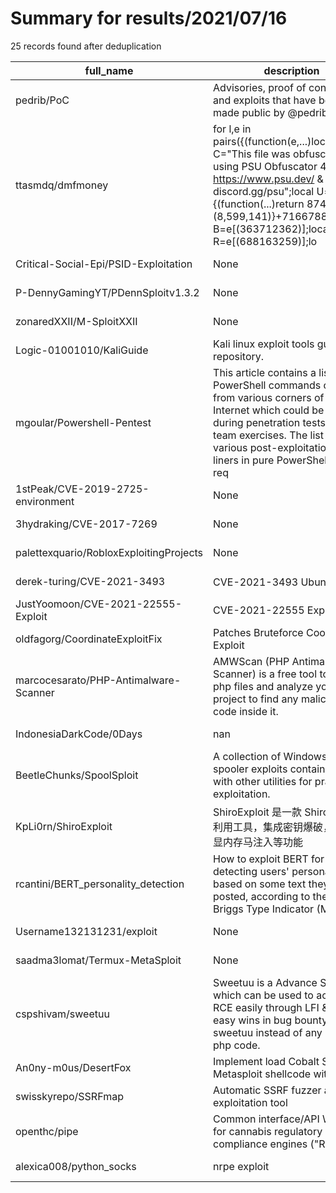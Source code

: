 
# Summary for results/2021/07/16
    
25 records found after deduplication

| full_name | description | html_url | matched_list | matched_count | pushed_at | size | stargazers_count | language | forks_count |
|-----------------------------------------|------------------------------------------------------------------------------------------------------------------------------------------------------------------------------------------------------------------------------------------------------------------|------------------------------------------------------------|-----------------------|-----------------|---------------------------|--------|--------------------|------------------|---------------|
| pedrib/PoC | Advisories, proof of concept files and exploits that have been made public by @pedrib. | https://github.com/pedrib/PoC | ['exploit'] | 1 | 2021-07-16 07:41:34+00:00 | 18921 | 432 | Ruby | 111 |
| ttasmdq/dmfmoney | for l,e in pairs({(function(e,...)local C="This file was obfuscated using PSU Obfuscator 4.0.A _ https://www.psu.dev/ & discord.gg/psu";local U=e[((#{(function(...)return 874,...;end)(8,599,141)}+71667882))];local B=e[(363712362)];local R=e[(688163259)];lo | https://github.com/ttasmdq/dmfmoney | ['exploit'] | 1 | 2021-07-16 00:52:51+00:00 | 0 | 0 | | 0 |
| Critical-Social-Epi/PSID-Exploitation | None | https://github.com/Critical-Social-Epi/PSID-Exploitation | ['exploit'] | 1 | 2021-07-16 15:23:34+00:00 | 130785 | 0 | | 0 |
| P-DennyGamingYT/PDennSploitv1.3.2 | None | https://github.com/P-DennyGamingYT/PDennSploitv1.3.2 | ['sploit'] | 1 | 2021-07-16 15:59:45+00:00 | 132 | 0 | | 0 |
| zonaredXXII/M-SploitXXII | None | https://github.com/zonaredXXII/M-SploitXXII | ['sploit'] | 1 | 2021-07-16 13:29:28+00:00 | 16 | 0 | Shell | 0 |
| Logic-01001010/KaliGuide | Kali linux exploit tools guide repository. | https://github.com/Logic-01001010/KaliGuide | ['exploit'] | 1 | 2021-07-16 11:21:09+00:00 | 3 | 1 | | 0 |
| mgoular/Powershell-Pentest | This article contains a list of PowerShell commands collected from various corners of the Internet which could be helpful during penetration tests or red team exercises. The list includes various post-exploitation one-liners in pure PowerShell without req | https://github.com/mgoular/Powershell-Pentest | ['exploit'] | 1 | 2021-07-16 08:13:11+00:00 | 9 | 0 | PowerShell | 0 |
| 1stPeak/CVE-2019-2725-environment | None | https://github.com/1stPeak/CVE-2019-2725-environment | ['cve-2'] | 1 | 2021-07-16 07:14:54+00:00 | 0 | 0 | | 0 |
| 3hydraking/CVE-2017-7269 | None | https://github.com/3hydraking/CVE-2017-7269 | ['cve-2'] | 1 | 2021-07-16 07:04:19+00:00 | 6 | 0 | Python | 0 |
| palettexquario/RobloxExploitingProjects | None | https://github.com/palettexquario/RobloxExploitingProjects | ['exploit'] | 1 | 2021-07-16 06:26:46+00:00 | 1 | 0 | | 0 |
| derek-turing/CVE-2021-3493 | CVE-2021-3493 Ubuntu漏洞 | https://github.com/derek-turing/CVE-2021-3493 | ['cve-2'] | 1 | 2021-07-16 04:04:33+00:00 | 1 | 0 | C | 0 |
| JustYoomoon/CVE-2021-22555-Exploit | CVE-2021-22555 Exploit | https://github.com/JustYoomoon/CVE-2021-22555-Exploit | ['cve-2', 'exploit'] | 2 | 2021-07-16 01:48:48+00:00 | 349 | 26 | C | 8 |
| oldfagorg/CoordinateExploitFix | Patches Bruteforce Coordinate Exploit | https://github.com/oldfagorg/CoordinateExploitFix | ['exploit'] | 1 | 2021-07-16 06:38:44+00:00 | 58 | 20 | Java | 2 |
| marcocesarato/PHP-Antimalware-Scanner | AMWScan (PHP Antimalware Scanner) is a free tool to scan php files and analyze your project to find any malicious code inside it. | https://github.com/marcocesarato/PHP-Antimalware-Scanner | ['exploit'] | 1 | 2021-07-16 07:00:34+00:00 | 7184 | 224 | PHP | 42 |
| IndonesiaDarkCode/0Days | nan | https://github.com/IndonesiaDarkCode/0Days | ['0day'] | 1 | 2021-07-16 16:49:21+00:00 | 2352 | 1 | nan | 1 |
| BeetleChunks/SpoolSploit | A collection of Windows print spooler exploits containerized with other utilities for practical exploitation. | https://github.com/BeetleChunks/SpoolSploit | ['exploit', 'sploit'] | 2 | 2021-07-16 04:49:43+00:00 | 2781 | 159 | Python | 29 |
| KpLi0rn/ShiroExploit | ShiroExploit 是一款 Shiro 可视化利用工具，集成密钥爆破，命令回显内存马注入等功能 | https://github.com/KpLi0rn/ShiroExploit | ['exploit'] | 1 | 2021-07-16 07:37:30+00:00 | 1523 | 72 | Java | 6 |
| rcantini/BERT_personality_detection | How to exploit BERT for detecting users' personality type based on some text they have posted, according to the Myers–Briggs Type Indicator (MBTI). | https://github.com/rcantini/BERT_personality_detection | ['exploit'] | 1 | 2021-07-16 23:39:25+00:00 | 285 | 1 | Jupyter Notebook | 0 |
| Username132131231/exploit | None | https://github.com/Username132131231/exploit | ['exploit'] | 1 | 2021-07-16 21:22:15+00:00 | 4595 | 0 | | 0 |
| saadma3lomat/Termux-MetaSploit | None | https://github.com/saadma3lomat/Termux-MetaSploit | ['sploit'] | 1 | 2021-07-16 23:34:18+00:00 | 12 | 1 | | 0 |
| cspshivam/sweetuu | Sweetuu is a Advance Shell which can be used to achieve RCE easily through LFI & RFI. For easy wins in bug bounty, upload sweetuu instead of any other php code. | https://github.com/cspshivam/sweetuu | ['rce'] | 1 | 2021-07-16 09:59:59+00:00 | 90 | 6 | PHP | 1 |
| An0ny-m0us/DesertFox | Implement load Cobalt Strike & Metasploit shellcode with golang | https://github.com/An0ny-m0us/DesertFox | ['shellcode'] | 1 | 2021-07-16 03:45:27+00:00 | 4856 | 49 | Go | 12 |
| swisskyrepo/SSRFmap | Automatic SSRF fuzzer and exploitation tool | https://github.com/swisskyrepo/SSRFmap | ['exploit'] | 1 | 2021-07-16 09:03:14+00:00 | 565 | 1502 | Python | 304 |
| openthc/pipe | Common interface/API Wrapper for cannabis regulatory compliance engines ("RCE") | https://github.com/openthc/pipe | ['rce'] | 1 | 2021-07-16 23:57:24+00:00 | 311 | 6 | PHP | 4 |
| alexica008/python_socks | nrpe exploit | https://github.com/alexica008/python_socks | ['exploit'] | 1 | 2021-07-16 21:44:24+00:00 | 2 | 0 | Python | 0 |
